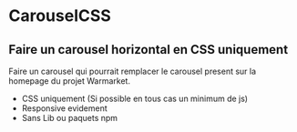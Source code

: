 # CarouselCSS
## Faire un carousel horizontal en CSS uniquement

Faire un carousel qui pourrait remplacer le carousel present sur la homepage du projet Warmarket.

- CSS uniquement (Si possible en tous cas un minimum de js)
- Responsive evidement
- Sans Lib ou paquets npm
